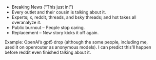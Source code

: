 - Breaking News (“This just in!”)
- Every outlet and their cousin is talking about it.
- Experts; x, reddit, threads, and bsky threads; and hot takes all overanalyze it.
- Public burnout – People stop caring.
- Replacement – New story kicks it off again.

Example: OpenAI’s gpt5 drop (although the some people, including me, used it on openrouter as anonymous models). I can predict this’ll happen before reddit even finished talking about it.
